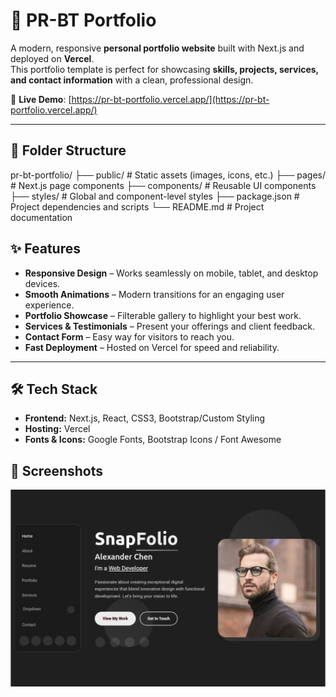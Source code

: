 # 📌 PR-BT Portfolio

A modern, responsive **personal portfolio website** built with Next.js and deployed on **Vercel**.  
This portfolio template is perfect for showcasing **skills, projects, services, and contact information** with a clean, professional design.

🔗 **Live Demo**: [https://pr-bt-portfolio.vercel.app/](https://pr-bt-portfolio.vercel.app/)

---

## 📂 Folder Structure

pr-bt-portfolio/
├── public/         # Static assets (images, icons, etc.)
├── pages/          # Next.js page components
├── components/     # Reusable UI components
├── styles/         # Global and component-level styles
├── package.json    # Project dependencies and scripts
└── README.md       # Project documentation

## ✨ Features

- **Responsive Design** – Works seamlessly on mobile, tablet, and desktop devices.
- **Smooth Animations** – Modern transitions for an engaging user experience.
- **Portfolio Showcase** – Filterable gallery to highlight your best work.
- **Services & Testimonials** – Present your offerings and client feedback.
- **Contact Form** – Easy way for visitors to reach you.
- **Fast Deployment** – Hosted on Vercel for speed and reliability.

---

## 🛠 Tech Stack

- **Frontend:** Next.js, React, CSS3, Bootstrap/Custom Styling
- **Hosting:** Vercel
- **Fonts & Icons:** Google Fonts, Bootstrap Icons / Font Awesome

## 📸 Screenshots

![Screenshot](screenshot.png)